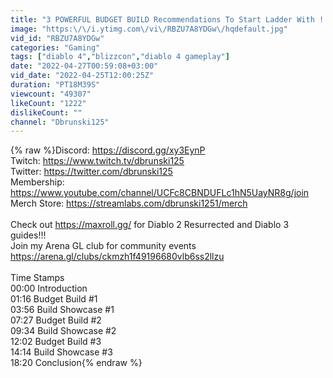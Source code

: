```yaml
---
title: "3 POWERFUL BUDGET BUILD Recommendations To Start Ladder With !!! - Diablo 2 Resurrected"
image: "https:\/\/i.ytimg.com\/vi\/RBZU7A8YDGw\/hqdefault.jpg"
vid_id: "RBZU7A8YDGw"
categories: "Gaming"
tags: ["diablo 4","blizzcon","diablo 4 gameplay"]
date: "2022-04-27T00:59:08+03:00"
vid_date: "2022-04-25T12:00:25Z"
duration: "PT18M39S"
viewcount: "49307"
likeCount: "1222"
dislikeCount: ""
channel: "Dbrunski125"
---
```

{% raw %}Discord: <a rel="nofollow" target="blank" href="https://discord.gg/xy3EynP">https://discord.gg/xy3EynP</a><br />Twitch: <a rel="nofollow" target="blank" href="https://www.twitch.tv/dbrunski125">https://www.twitch.tv/dbrunski125</a><br />Twitter: <a rel="nofollow" target="blank" href="https://twitter.com/dbrunski125">https://twitter.com/dbrunski125</a><br />Membership: <a rel="nofollow" target="blank" href="https://www.youtube.com/channel/UCFc8CBNDUFLc1hN5UayNR8g/join">https://www.youtube.com/channel/UCFc8CBNDUFLc1hN5UayNR8g/join</a><br />Merch Store:  <a rel="nofollow" target="blank" href="https://streamlabs.com/dbrunski1251/merch">https://streamlabs.com/dbrunski1251/merch</a><br /><br />Check out <a rel="nofollow" target="blank" href="https://maxroll.gg/">https://maxroll.gg/</a> for Diablo 2 Resurrected and Diablo 3 guides!!!<br />Join my Arena GL club for community events <a rel="nofollow" target="blank" href="https://arena.gl/clubs/ckmzh1f49196680vlb6ss2llzu">https://arena.gl/clubs/ckmzh1f49196680vlb6ss2llzu</a><br /><br />Time Stamps<br />00:00  Introduction<br />01:16  Budget Build #1<br />03:56  Build Showcase #1<br />07:27  Budget Build #2<br />09:34  Build Showcase #2<br />12:02  Budget Build #3<br />14:14  Build Showcase #3<br />18:20  Conclusion{% endraw %}
